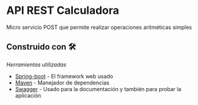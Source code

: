 # API REST Calculadora

Micro servicio POST que permite realizar operaciones aritméticas simples


## Construido con 🛠️

_Herramientas utilizadas_

* [Spring-boot](http://www.dropwizard.io/1.0.2/docs/) - El framework web usado
* [Maven](https://maven.apache.org/) - Manejador de dependencias
* [Swagger](https://rometools.github.io/rome/) - Usado para la documentación y también para probar la aplicación
